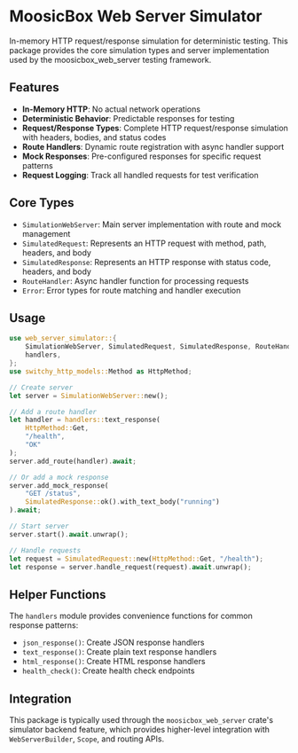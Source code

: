 # MoosicBox Web Server Simulator

In-memory HTTP request/response simulation for deterministic testing. This package provides the core simulation types and server implementation used by the moosicbox_web_server testing framework.

## Features

- **In-Memory HTTP**: No actual network operations
- **Deterministic Behavior**: Predictable responses for testing
- **Request/Response Types**: Complete HTTP request/response simulation with headers, bodies, and status codes
- **Route Handlers**: Dynamic route registration with async handler support
- **Mock Responses**: Pre-configured responses for specific request patterns
- **Request Logging**: Track all handled requests for test verification

## Core Types

- `SimulationWebServer`: Main server implementation with route and mock management
- `SimulatedRequest`: Represents an HTTP request with method, path, headers, and body
- `SimulatedResponse`: Represents an HTTP response with status code, headers, and body
- `RouteHandler`: Async handler function for processing requests
- `Error`: Error types for route matching and handler execution

## Usage

```rust
use web_server_simulator::{
    SimulationWebServer, SimulatedRequest, SimulatedResponse, RouteHandler,
    handlers,
};
use switchy_http_models::Method as HttpMethod;

// Create server
let server = SimulationWebServer::new();

// Add a route handler
let handler = handlers::text_response(
    HttpMethod::Get,
    "/health",
    "OK"
);
server.add_route(handler).await;

// Or add a mock response
server.add_mock_response(
    "GET /status",
    SimulatedResponse::ok().with_text_body("running")
).await;

// Start server
server.start().await.unwrap();

// Handle requests
let request = SimulatedRequest::new(HttpMethod::Get, "/health");
let response = server.handle_request(request).await.unwrap();
```

## Helper Functions

The `handlers` module provides convenience functions for common response patterns:

- `json_response()`: Create JSON response handlers
- `text_response()`: Create plain text response handlers
- `html_response()`: Create HTML response handlers
- `health_check()`: Create health check endpoints

## Integration

This package is typically used through the `moosicbox_web_server` crate's simulator backend feature, which provides higher-level integration with `WebServerBuilder`, `Scope`, and routing APIs.
